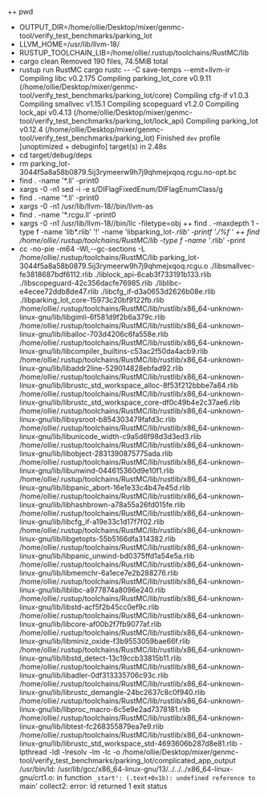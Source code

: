 ++ pwd
+ OUTPUT_DIR=/home/ollie/Desktop/mixer/genmc-tool/verify_test_benchmarks/parking_lot
+ LLVM_HOME=/usr/lib/llvm-18/
+ RUSTUP_TOOLCHAIN_LIB=/home/ollie/.rustup/toolchains/RustMC/lib
+ cargo clean
     Removed 190 files, 74.5MiB total
+ rustup run RustMC cargo rustc -- -C save-temps --emit=llvm-ir
   Compiling libc v0.2.175
   Compiling parking_lot_core v0.9.11 (/home/ollie/Desktop/mixer/genmc-tool/verify_test_benchmarks/parking_lot/core)
   Compiling cfg-if v1.0.3
   Compiling smallvec v1.15.1
   Compiling scopeguard v1.2.0
   Compiling lock_api v0.4.13 (/home/ollie/Desktop/mixer/genmc-tool/verify_test_benchmarks/parking_lot/lock_api)
   Compiling parking_lot v0.12.4 (/home/ollie/Desktop/mixer/genmc-tool/verify_test_benchmarks/parking_lot)
    Finished `dev` profile [unoptimized + debuginfo] target(s) in 2.48s
+ cd target/debug/deps
+ rm parking_lot-3044f5a8a58b0879.5ij3rymeerw9h7j9qhmejxqoq.rcgu.no-opt.bc
+ find . -name '*.ll' -print0
+ xargs -0 -n1 sed -i -e s/DIFlagFixedEnum/DIFlagEnumClass/g
+ find . -name '*.ll' -print0
+ xargs -0 -n1 /usr/lib/llvm-18//bin/llvm-as
+ find . -name '*.rcgu.ll' -print0
+ xargs -0 -n1 /usr/lib/llvm-18//bin/llc -filetype=obj
++ find . -maxdepth 1 -type f -name 'lib*.rlib' '!' -name 'libparking_lot-*.rlib' -printf './%f '
++ find /home/ollie/.rustup/toolchains/RustMC/lib -type f -name '*.rlib' -print
+ cc -no-pie -m64 -Wl,--gc-sections -L /home/ollie/.rustup/toolchains/RustMC/lib parking_lot-3044f5a8a58b0879.5ij3rymeerw9h7j9qhmejxqoq.rcgu.o ./libsmallvec-fe3818687bdf6112.rlib ./liblock_api-6cab3f733191b133.rlib ./libscopeguard-42c356dacfe76985.rlib ./liblibc-e4ecee72ddb8de47.rlib ./libcfg_if-d3a0653d2626b08e.rlib ./libparking_lot_core-15973c20bf9122fb.rlib /home/ollie/.rustup/toolchains/RustMC/lib/rustlib/x86_64-unknown-linux-gnu/lib/libgimli-6f581d9f2b6a379c.rlib /home/ollie/.rustup/toolchains/RustMC/lib/rustlib/x86_64-unknown-linux-gnu/lib/liballoc-703d4206c6fa558e.rlib /home/ollie/.rustup/toolchains/RustMC/lib/rustlib/x86_64-unknown-linux-gnu/lib/libcompiler_builtins-c53ac2f50da4acb9.rlib /home/ollie/.rustup/toolchains/RustMC/lib/rustlib/x86_64-unknown-linux-gnu/lib/libaddr2line-529014828ebfad92.rlib /home/ollie/.rustup/toolchains/RustMC/lib/rustlib/x86_64-unknown-linux-gnu/lib/librustc_std_workspace_alloc-8f53f212bbbe7a84.rlib /home/ollie/.rustup/toolchains/RustMC/lib/rustlib/x86_64-unknown-linux-gnu/lib/librustc_std_workspace_core-df0c49b4e2c37ae6.rlib /home/ollie/.rustup/toolchains/RustMC/lib/rustlib/x86_64-unknown-linux-gnu/lib/libsysroot-b854303479fafd3c.rlib /home/ollie/.rustup/toolchains/RustMC/lib/rustlib/x86_64-unknown-linux-gnu/lib/libunicode_width-c9a5d6f98d3d3ed3.rlib /home/ollie/.rustup/toolchains/RustMC/lib/rustlib/x86_64-unknown-linux-gnu/lib/libobject-2831390875775ada.rlib /home/ollie/.rustup/toolchains/RustMC/lib/rustlib/x86_64-unknown-linux-gnu/lib/libunwind-044615360d9e10f1.rlib /home/ollie/.rustup/toolchains/RustMC/lib/rustlib/x86_64-unknown-linux-gnu/lib/libpanic_abort-16e1e33c4b47e45d.rlib /home/ollie/.rustup/toolchains/RustMC/lib/rustlib/x86_64-unknown-linux-gnu/lib/libhashbrown-a78a55a26fd015fe.rlib /home/ollie/.rustup/toolchains/RustMC/lib/rustlib/x86_64-unknown-linux-gnu/lib/libcfg_if-a19e33c1d17f7f02.rlib /home/ollie/.rustup/toolchains/RustMC/lib/rustlib/x86_64-unknown-linux-gnu/lib/libgetopts-55b5166dfa314382.rlib /home/ollie/.rustup/toolchains/RustMC/lib/rustlib/x86_64-unknown-linux-gnu/lib/libpanic_unwind-bd0375ffd1a54e5a.rlib /home/ollie/.rustup/toolchains/RustMC/lib/rustlib/x86_64-unknown-linux-gnu/lib/libmemchr-6a1ece7e2b288276.rlib /home/ollie/.rustup/toolchains/RustMC/lib/rustlib/x86_64-unknown-linux-gnu/lib/liblibc-a977874a8096e240.rlib /home/ollie/.rustup/toolchains/RustMC/lib/rustlib/x86_64-unknown-linux-gnu/lib/libstd-acf5f2b45cc0ef9c.rlib /home/ollie/.rustup/toolchains/RustMC/lib/rustlib/x86_64-unknown-linux-gnu/lib/libcore-af00b2f7fb9077af.rlib /home/ollie/.rustup/toolchains/RustMC/lib/rustlib/x86_64-unknown-linux-gnu/lib/libminiz_oxide-f3b9553059bae66f.rlib /home/ollie/.rustup/toolchains/RustMC/lib/rustlib/x86_64-unknown-linux-gnu/lib/libstd_detect-13c19ccb33815b11.rlib /home/ollie/.rustup/toolchains/RustMC/lib/rustlib/x86_64-unknown-linux-gnu/lib/libadler-0df313335706c93c.rlib /home/ollie/.rustup/toolchains/RustMC/lib/rustlib/x86_64-unknown-linux-gnu/lib/librustc_demangle-24bc2637c8c0f940.rlib /home/ollie/.rustup/toolchains/RustMC/lib/rustlib/x86_64-unknown-linux-gnu/lib/libproc_macro-6c5e9e2ad7378181.rlib /home/ollie/.rustup/toolchains/RustMC/lib/rustlib/x86_64-unknown-linux-gnu/lib/libtest-fc268355879ea7e9.rlib /home/ollie/.rustup/toolchains/RustMC/lib/rustlib/x86_64-unknown-linux-gnu/lib/librustc_std_workspace_std-4693606b287d8e81.rlib -lpthread -ldl -lresolv -lm -lc -o /home/ollie/Desktop/mixer/genmc-tool/verify_test_benchmarks/parking_lot/complicated_app_output
/usr/bin/ld: /usr/lib/gcc/x86_64-linux-gnu/13/../../../x86_64-linux-gnu/crt1.o: in function `_start':
(.text+0x1b): undefined reference to `main'
collect2: error: ld returned 1 exit status
